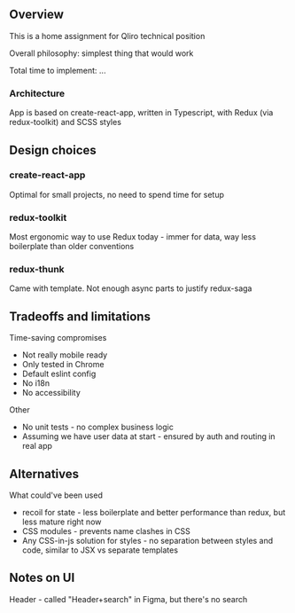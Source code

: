 ## Overview

This is a home assignment for Qliro technical position

Overall philosophy: simplest thing that would work

Total time to implement: ...

### Architecture

App is based on create-react-app, written in Typescript, with Redux (via redux-toolkit) and SCSS styles

## Design choices

### create-react-app

Optimal for small projects, no need to spend time for setup

### redux-toolkit
Most ergonomic way to use Redux today - immer for data, way less boilerplate than older conventions

### redux-thunk
Came with template.  Not enough async parts to justify redux-saga

## Tradeoffs and limitations

Time-saving compromises
- Not really mobile ready
- Only tested in Chrome
- Default eslint config
- No i18n
- No accessibility

Other
- No unit tests - no complex business logic
- Assuming we have user data at start - ensured by auth and routing in real app

## Alternatives

What could've been used

- recoil for state - less boilerplate and better performance than redux, but less mature right now
- CSS modules - prevents name clashes in CSS
- Any CSS-in-js solution for styles - no separation between styles and code, similar to JSX vs separate templates

## Notes on UI

Header - called "Header+search" in Figma, but there's no search
